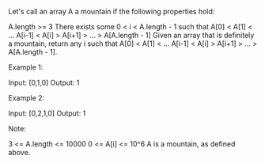Let's call an array A a mountain if the following properties hold:

A.length >= 3
There exists some 0 < i < A.length - 1 such that A[0] < A[1] < ... A[i-1] < A[i] > A[i+1] > ... > A[A.length - 1]
Given an array that is definitely a mountain, return any i such that A[0] < A[1] < ... A[i-1] < A[i] > A[i+1] > ... > A[A.length - 1].

Example 1:

Input: [0,1,0]
Output: 1

Example 2:

Input: [0,2,1,0]
Output: 1

Note:

3 <= A.length <= 10000
0 <= A[i] <= 10^6
A is a mountain, as defined above.